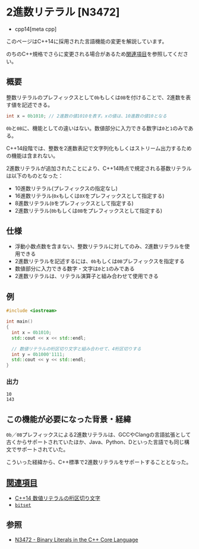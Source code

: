 # 2進数リテラル [N3472]
* cpp14[meta cpp]

<!-- start lang caution -->

このページはC++14に採用された言語機能の変更を解説しています。

のちのC++規格でさらに変更される場合があるため[関連項目](#relative_page)を参照してください。

<!-- last lang caution -->

## 概要
整数リテラルのプレフィックスとして`0b`もしくは`0B`を付けることで、2進数を表す値を記述できる。

```cpp
int x = 0b1010; // 2進数の値1010を表す。xの値は、10進数の値10となる
```

`0b`と`0B`に、機能としての違いはない。数値部分に入力できる数字は`0`と`1`のみである。

C++14段階では、整数を2進数表記で文字列化もしくはストリーム出力するための機能は含まれない。

2進数リテラルが追加されたことにより、C++14時点で規定される基数リテラルは以下のものとなった：

- 10進数リテラル(プレフィックスの指定なし)
- 16進数リテラル(`0x`もしくは`0X`をプレフィックスとして指定する)
- 8進数リテラル(`0`をプレフィックスとして指定する)
- 2進数リテラル(`0b`もしくは`0B`をプレフィックスとして指定する)


## 仕様
- 浮動小数点数を含まない、整数リテラルに対してのみ、2進数リテラルを使用できる
- 2進数リテラルを記述するには、`0b`もしくは`0B`プレフィックスを指定する
- 数値部分に入力できる数字・文字は`0`と`1`のみである
- 2進数リテラルは、リテラル演算子と組み合わせて使用できる


## 例
```cpp example
#include <iostream>

int main()
{
  int x = 0b1010;
  std::cout << x << std::endl;

  // 数値リテラルの桁区切り文字と組み合わせて、4桁区切りする
  int y = 0b1000'1111;
  std::cout << y << std::endl;
}
```

### 出力
```
10
143
```


## この機能が必要になった背景・経緯
`0b`／`0B`プレフィックスによる2進数リテラルは、GCCやClangの言語拡張として古くからサポートされていたほか、Java、Python、Dといった言語でも同じ構文でサポートされていた。

こういった経緯から、C++標準で2進数リテラルをサポートすることとなった。


## <a id="relative-page" href="#relative-page">関連項目</a>
- [C++14 数値リテラルの桁区切り文字](digit_separators.md)
- [`bitset`](/reference/bitset/bitset.md)


## 参照
- [N3472 - Binary Literals in the C++ Core Language](http://www.open-std.org/jtc1/sc22/wg21/docs/papers/2012/n3472.pdf)